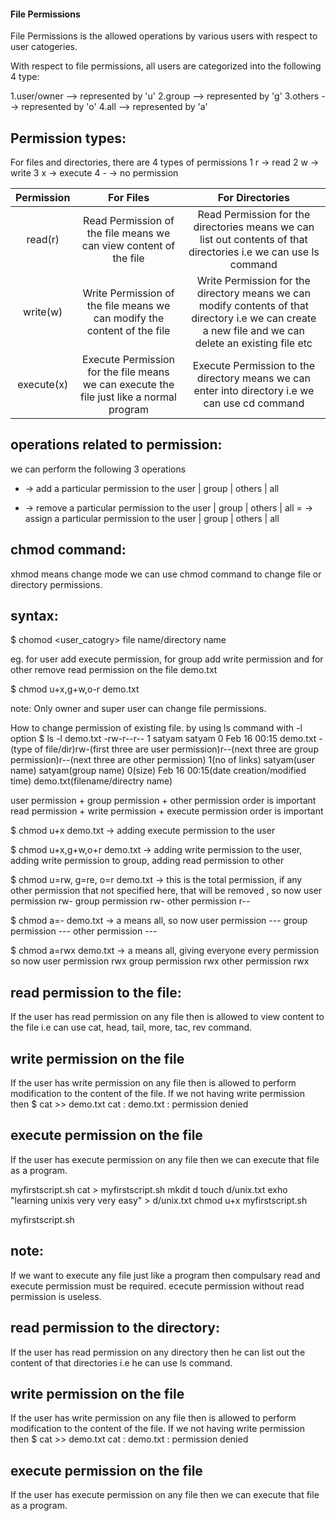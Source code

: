#### File Permissions

File Permissions is the allowed operations by various users with respect to user catogeries.

With respect to file permissions, all users are categorized into the following 4 type:

1.user/owner    -->   represented by 'u'
2.group         -->   represented by 'g'
3.others        -->   represented by 'o'
4.all           -->   represented by 'a'

Permission types:
--
For files and directories, there are 4 types of permissions
1 r    ->    read
2 w    ->    write
3 x    ->    execute
4 -    ->    no permission

| Permission |                                         For Files                                        |                                                                    For Directories                                                                    |
|:----------:|:----------------------------------------------------------------------------------------:|:-----------------------------------------------------------------------------------------------------------------------------------------------------:|
| read(r)    | Read Permission of the file means we can view content of the file                        | Read Permission for the directories means we can list out contents of that directories i.e we can use ls command                                      |
| write(w)   | Write Permission of the file means we can modify the content of the file                 | Write Permission for the directory means we can modify contents of that directory i.e we can create a new file and we can delete an existing file etc |
| execute(x) | Execute Permission for the file means we can execute the file just like a normal program | Execute Permission to the directory means we can enter into directory i.e we can use cd command                                                       |


operations related to permission:
--
we can perform the following 3 operations
+   ->    add a particular permission to the  user | group | others | all
-   ->    remove a particular permission to the  user | group | others | all
=   ->    assign a particular permission to the  user | group | others | all

chmod command:
--
xhmod means change mode
we can use chmod command to change file or directory permissions.

syntax:
--
$ chomod <user_catogry><operation><premission>  file name/directory name

eg.
for user add execute permission, for group add write permission and for other remove read permission on the file demo.txt

$ chmod u+x,g+w,o-r demo.txt

note:
Only owner and super user can change file permissions.

How to change permission of existing file.
by using ls command with -l option
$ ls -l demo.txt
-rw-r--r-- 1 satyam satyam 0 Feb 16 00:15 demo.txt
-(type of file/dir)rw-(first three are user permission)r--(next three are group permission)r--(next three are other permission) 1(no of links) satyam(user name) satyam(group name) 0(size) Feb 16 00:15(date creation/modified time) demo.txt(filename/directry name)

user permission + group permission + other permission       order is important
read permission + write permission + execute permission     order is important

$ chmod u+x demo.txt    ->    adding execute permission to the user

$ chmod u+x,g+w,o+r demo.txt  ->  adding write permission to the user, adding write permission to group, adding read permission to other

$ chmod u=rw, g=re, o=r demo.txt    ->    this is the total permission, if any other permission that not specified here, that will be removed ,   so now
user permission     rw-
group permission    rw-
other permission    r--

$ chmod a=- demo.txt    ->    a means all,   so now
user permission     ---
group permission    ---
other permission    ---

$ chmod a=rwx demo.txt    ->    a means all,  giving everyone every permission so now
user permission     rwx
group permission    rwx
other permission    rwx

read permission to the file:
--
If the user has read permission on any file then is allowed to view content to the file i.e can use cat, head, tail, more, tac, rev command.

write permission on the file
--
If the user has write permission on any file then is allowed to perform modification to the content of the file.
If we not having write permission then 
$ cat >> demo.txt
cat : demo.txt : permission denied

execute permission on the file
--
If the user has execute permission on any file then we can execute that file as a program.

myfirstscript.sh
cat > myfirstscript.sh
mkdit d
touch d/unix.txt
exho "learning unixis very very easy" > d/unix.txt
chmod u+x myfirstscript.sh

myfirstscript.sh

note:
--
If we want to execute any file just like a program then compulsary read and execute permission must be required. ececute permission without read permission is useless.



read permission to the directory:
--
If the user has read permission on any directory then he can list out the content of that directories i.e he can use ls command.

write permission on the file
--
If the user has write permission on any file then is allowed to perform modification to the content of the file.
If we not having write permission then 
$ cat >> demo.txt
cat : demo.txt : permission denied

execute permission on the file
--
If the user has execute permission on any file then we can execute that file as a program.

